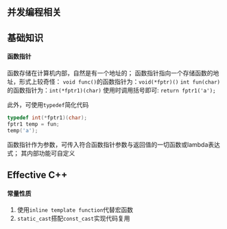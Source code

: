 并发编程相关
---


基础知识
---
#### 函数指针
函数存储在计算机内部，自然是有一个地址的；
函数指针指向一个存储函数的地址，形式上较奇怪：
`void func()`的函数指针为：`void(*fptr)()`
`int fun(char)`的函数指针为：`int(*fptr1)(char)`
使用时调用括号即可: `return fptr1('a');`

此外，可使用`typedef`简化代码
```cpp
typedef int(*fptr1)(char);
fptr1 temp = fun;
temp('a');
```

函数指针作为参数，可传入符合函数指针参数与返回值的一切函数或lambda表达式；
其内部功能可自定义

Effective C++
---

#### 常量性质
1. 使用`inline template function`代替宏函数
2. `static_cast`搭配`const_cast`实现代码复用





